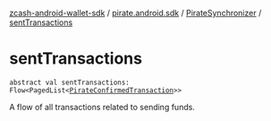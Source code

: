 [zcash-android-wallet-sdk](../../index.md) / [pirate.android.sdk](../index.md) / [PirateSynchronizer](index.md) / [sentTransactions](./sent-transactions.md)

# sentTransactions

`abstract val sentTransactions: Flow<PagedList<`[`PirateConfirmedTransaction`](../../pirate.android.sdk.db.entity/-confirmed-transaction/index.md)`>>`

A flow of all transactions related to sending funds.

